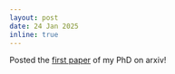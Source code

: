 ```yaml
---
layout: post
date: 24 Jan 2025
inline: true
---
```


Posted the [first paper](https://arxiv.org/abs/2501.13161) of my PhD on arxiv!

